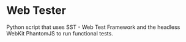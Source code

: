 Web Tester
==========

Python script that uses SST - Web Test Framework and the headless WebKit PhantomJS to run functional tests.
